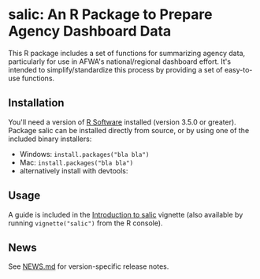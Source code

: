 # salic: An R Package to Prepare Agency Dashboard Data

This R package includes a set of functions for summarizing agency data, particularly for use in AFWA's national/regional dashboard effort. It's intended to simplify/standardize this process by providing a set of easy-to-use functions.

## Installation

You'll need a version of [R Software](https://www.r-project.org/) installed (version 3.5.0 or greater). Package salic can be installed directly from source, or by using one of the included binary installers:

- Windows: `install.packages("bla bla")`
- Mac: `install.packages("bla bla")`
- alternatively install with devtools: 

## Usage

A guide is included in the [Introduction to salic](/vignettes/README.md) vignette (also available by running `vignette("salic")` from the R console).

## News

See [NEWS.md](./NEWS.md) for version-specific release notes.
